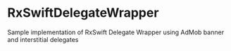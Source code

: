 # RxSwiftDelegateWrapper
Sample implementation of RxSwift Delegate Wrapper using AdMob banner and interstitial delegates
